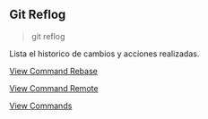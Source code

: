 ## Git Reflog 

> git reflog

Lista el historico de cambios y acciones realizadas.

[View Command Rebase](Rebase.md)

[View Command Remote](Remote.md)

[View Commands](../Commands.md)